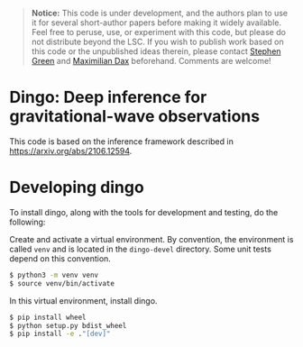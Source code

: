 
> **Notice:** This code is under development, and the authors plan to use it for several short-author papers before making it widely available. Feel free to peruse, use, or experiment with this code, but please do not distribute beyond the LSC. If you wish to publish work based on this code or the unpublished ideas therein, please contact [Stephen Green](mailto:stephen.green@aei.mpg.de) and [Maximilian Dax](mailto:maximilian.dax@tuebingen.mpg.de) beforehand. Comments are welcome!

# Dingo: Deep inference for gravitational-wave observations

This code is based on the inference framework described in https://arxiv.org/abs/2106.12594.

# Developing dingo

To install dingo, along with the tools for development and testing, do the following:

Create and activate a virtual environment. By convention, the environment is called `venv` and is located in the `dingo-devel` directory. Some unit tests depend on this convention.

```bash
$ python3 -m venv venv
$ source venv/bin/activate
```

In this virtual environment, install dingo.

```bash
$ pip install wheel
$ python setup.py bdist_wheel
$ pip install -e ."[dev]"
```
